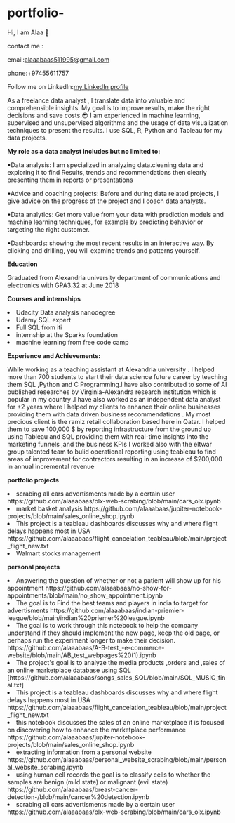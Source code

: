 # portfolio-
Hi, I am Alaa :wave:


contact me :

email:alaaabaas511995@gmail.com


phone:+97455611757

Follow me on LinkedIn:[my LinkedIn profile](http://www.linkedin.com/in/alaa-abaas)

As a freelance data analyst , I translate data into valuable and comprehensible insights. My goal is to improve results, make the right decisions and save costs.:sunglasses:
I am experienced in machine learning, supervised and unsupervised algorithms and  the usage of data visualization techniques to present the results. I use SQL, R, Python and Tableau for my data projects.

**My role as a data analyst includes but no limited to:**


•Data analysis:
I am specialized in analyzing data.cleaning data and exploring it to find Results, trends and recommendations then  clearly presenting them  in reports or presentations 

•Advice and coaching projects:
Before and during data related projects, I give advice on the progress of the project and I coach data analysts.


•Data analytics:
Get more value from your data with prediction models and machine learning techniques, for example by predicting behavior or targeting the right customer.


•Dashboards:
showing the most recent results in an interactive way. By clicking and drilling, you will examine trends and patterns yourself.


**Education**


Graduated from Alexandria university department of communications and electronics with GPA3.32 at June 2018 

**Courses and internships**

 <li>Udacity Data analysis nanodegree 
 <li>Udemy SQL expert 
 <li>Full SQL from iti
 <li>internship at the Sparks foundation
 <li>machine learning from free code camp 

**Experience and Achievements:**

While working as a teaching assistant at Alexandria university . I helped more than 700 students to start their data science future career by teaching them SQL ,Python and C Programming.l have also contributed to some of AI published researches by Virginia-Alexandra research institution which is popular in my country  .I have also worked as an independent data analyst for +2 years where I helped my clients to enhance their online businesses providing them with  data driven business recommendations .
My most precious client is the ramiz retail collaboration  based here in Qatar. I helped them to save 100,000 $ by reporting infrastructure from the ground up using Tableau and SQL providing them with real-time insights into the marketing funnels ,and the business KPIs 
I worked also with the eltwar group talented team to bulid operational reporting using teableau to find areas of improvement for contractors resulting 
 in  an increase of $200,000 in annual incremental revenue 

**portfolio projects**
<li>scrabing all cars advertisments made by a certain user
https://github.com/alaaabaas/olx-web-scrabing/blob/main/cars_olx.ipynb
<li>market basket analysis 
https://github.com/alaaabaas/jupiter-notebook-projects/blob/main/sales_online_shop.ipynb
<li>This project is a teableau dashboards discusses why and where flight delays happens most in USA
https://github.com/alaaabaas/flight_cancelation_teableau/blob/main/project_flight_new.txt
<li>Walmart stocks management 

**personal projects**

<li>Answering the question of whether or not a patient will show up for his  appointment
https://github.com/alaaabaas/no-show-for-appointments/blob/main/no_show_appointment.ipynb
<li>The goal is to Find the best teams and players in india to target for advertisments
https://github.com/alaaabaas/indian-priemier-league/blob/main/indian%20priemer%20league.ipynb
<li>The goal is to work through this notebook to help the company understand if they should implement the new page, keep the old page, or perhaps run the experiment longer to make their decision.
https://github.com/alaaabaas/A-B-test_-e-commerce-website/blob/main/AB_test_webpages%20(1).ipynb
<li>The project's goal is to analyze the  media products ,orders and ,sales of an online marketplace database using SQL
[https://github.com/alaaabaas/songs_sales_SQL/blob/main/SQL_MUSIC_final.txt]
<li>This project is a teableau dashboards discusses why and where flight delays happens most in USA
https://github.com/alaaabaas/flight_cancelation_teableau/blob/main/project_flight_new.txt
<li>this notebook discusses the sales of an online marketplace it is focused on discovering how to enhance the marketplace performance
https://github.com/alaaabaas/jupiter-notebook-projects/blob/main/sales_online_shop.ipynb
<li>extracting information from a personal website
https://github.com/alaaabaas/personal_website_scrabing/blob/main/personal_website_scrabing.ipynb
<li>using human cell records the goal is to classify cells to whether the samples are benign (mild state) or malignant (evil state)
https://github.com/alaaabaas/breast-cancer-detection-/blob/main/cancer%20detection.ipynb
<li>scrabing all cars advertisments made by a certain user
https://github.com/alaaabaas/olx-web-scrabing/blob/main/cars_olx.ipynb
